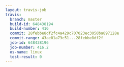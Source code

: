 ```yaml
---
layout: travis-job
travis:
  branch: master
  build-id: 648438194
  build-number: 416
  commit: 28febbe8df2fc4a429c707023ec3050ba897128e
  commit-range: 43ae01a73c51...28febbe8df2f
  job-id: 648438196
  job-number: 416.2
  os-name: linux
  test-result: 0
---
```

